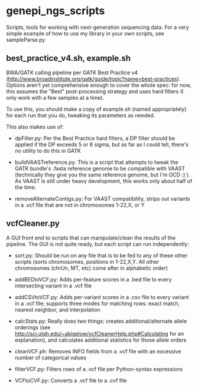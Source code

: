 genepi_ngs_scripts
==================

Scripts, tools for working with next-generation sequencing data. For a very simple example of how to use my library in your own scripts, see sampleParse.py

best_practice_v4.sh, example.sh
-------------------------------
BWA/GATK calling pipeline per GATK Best Practice v4 (http://www.broadinstitute.org/gatk/guide/topic?name=best-practices). Options aren't yet comprehensive enough to cover the whole spec: for now, this assumes the "Best" post-processing strategy and uses hard filters (I only work with a few samples at a time).

To use this, you should make a copy of example.sh (named appropriately) for each run that you do, tweaking its parameters as needed.

This also makes use of:

- dpFilter.py:
  Per the Best Practice hard filters, a DP filter should be applied if the DP exceeds 5 or 6 sigma, but as far as I could tell, there's no utility to do this in GATK

- buildVAASTreference.py:
  This is a script that attempts to tweak the GATK bundle's .fasta reference genome to be compatible with VAAST (technically they give you the same reference genome, but I'm OCD :) ). As VAAST is still under heavy development, this works only about half of the time.

- removeAlternateContigs.py:
  For VAAST compatibility, strips out variants in a .vcf file that are not in chromosomes 1-22,X, or Y

vcfCleaner.py
-------------
A GUI front end to scripts that can manipulate/clean the results of the pipeline. The GUI is not quite ready, but each script can run independently:

- sort.py:
  Should be run on any file that is to be fed to any of these other scripts (sorts chromosomes, positions in 1-22,X,Y. All other chromosomes (chrUn, MT, etc) come after in alphabetic order)

- addBEDtoVCF.py:
  Adds per-feature scores in a .bed file to every intersecting variant in a .vcf file

- addCSVtoVCF.py:
  Adds per-variant scores in a .csv file to every variant in a .vcf file; supports three modes for matching rows: exact match, nearest neighbor, and interpolation

- calcStats.py:
  Really does two things: creates additional/alternate allele orderings (see http://sci.utah.edu/~abigelow/vcfCleanerHelp.php#Calculating for an explanation), and calculates additional statistics for those allele orders

- cleanVCF.ph:
  Removes INFO fields from a .vcf file with an excessive number of categorical values

- filterVCF.py:
  Filters rows of a .vcf file per Python-syntax expressions

- VCFtoCVF.py:
  Converts a .vcf file to a .cvf file